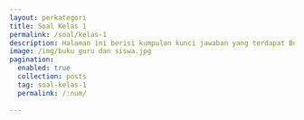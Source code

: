 ```yaml
---
layout: perkategori
title: Soal Kelas 1
permalink: /soal/kelas-1
description: Halaman ini berisi kumpulan kunci jawaban yang terdapat Buku Sekolah Elektronik (BSE) Satuan Pendidikan SD Kelas 1.
image: /img/buku guru dan siswa.jpg
pagination: 
  enabled: true
  collection: posts
  tag: soal-kelas-1
  permalink: /:num/
  
---
```

